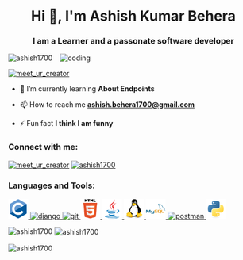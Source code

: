 <h1 align="center">Hi 👋, I'm Ashish Kumar Behera</h1>
<h3 align="center">I am a Learner and a passonate software developer</h3>

<img align="right" alt="coding" width="400" src="https://media.tenor.com/Ug6cbVA1ZsMAAAAM/developer.gif">

<p align="left"> <img src="https://komarev.com/ghpvc/?username=ashish1700&label=Profile%20views&color=0e75b6&style=flat" alt="ashish1700" /> </p>

<p align="left"> <a href="https://twitter.com/meet_ur_creator" target="blank"><img src="https://img.shields.io/twitter/follow/meet_ur_creator?logo=twitter&style=for-the-badge" alt="meet_ur_creator" /></a> </p>

- 🌱 I’m currently learning **About Endpoints**

- 📫 How to reach me **ashish.behera1700@gmail.com**

- ⚡ Fun fact **I think I am funny**

<h3 align="left">Connect with me:</h3>
<p align="left">
<a href="https://twitter.com/meet_ur_creator" target="blank"><img align="center" src="https://raw.githubusercontent.com/rahuldkjain/github-profile-readme-generator/master/src/images/icons/Social/twitter.svg" alt="meet_ur_creator" height="30" width="40" /></a>
<a href="https://linkedin.com/in/ashish-behera-7b226421b" target="blank"><img align="center" src="https://raw.githubusercontent.com/rahuldkjain/github-profile-readme-generator/master/src/images/icons/Social/linked-in-alt.svg" alt="ashish1700" height="30" width="40" /></a>
</p>

<h3 align="left">Languages and Tools:</h3>
<p align="left"> <a href="https:/www.cprogramming.com/" target="_blank" rel="noreferrer"> <img src="https://raw.githubusercontent.com/devicons/devicon/master/icons/c/c-original.svg" alt="c" width="40" height="40"/> </a> <a href="https://www.djangoproject.com/" target="_blank" rel="noreferrer"> <img src="https://cdn.worldvectorlogo.com/logos/django.svg" alt="django" width="40" height="40"/> </a> <a href="https://git-scm.com/" target="_blank" rel="noreferrer"> <img src="https://www.vectorlogo.zone/logos/git-scm/git-scm-icon.svg" alt="git" width="40" height="40"/> </a> <a href="https://www.w3.org/html/" target="_blank" rel="noreferrer"> <img src="https://raw.githubusercontent.com/devicons/devicon/master/icons/html5/html5-original-wordmark.svg" alt="html5" width="40" height="40"/> </a> <a href="https://www.java.com" target="_blank" rel="noreferrer"> <img src="https://raw.githubusercontent.com/devicons/devicon/master/icons/java/java-original.svg" alt="java" width="40" height="40"/> </a> <a href="https://www.linux.org/" target="_blank" rel="noreferrer"> <img src="https://raw.githubusercontent.com/devicons/devicon/master/icons/linux/linux-original.svg" alt="linux" width="40" height="40"/> </a> <a href="https://www.mysql.com/" target="_blank" rel="noreferrer"> <img src="https://raw.githubusercontent.com/devicons/devicon/master/icons/mysql/mysql-original-wordmark.svg" alt="mysql" width="40" height="40"/> </a> <a href="https://postman.com" target="_blank" rel="noreferrer"> <img src="https://www.vectorlogo.zone/logos/getpostman/getpostman-icon.svg" alt="postman" width="40" height="40"/> </a> <a href="https://www.python.org" target="_blank" rel="noreferrer"> <img src="https://raw.githubusercontent.com/devicons/devicon/master/icons/python/python-original.svg" alt="python" width="40" height="40"/> </a> </p>

<p><img align="left" src="https://github-readme-stats.vercel.app/api/top-langs?username=ashish1700&show_icons=true&locale=en&layout=compact" alt="ashish1700" /></p>

<p>&nbsp;<img align="center" src="https://github-readme-stats.vercel.app/api?username=ashish1700&show_icons=true&locale=en" alt="ashish1700" /></p>

<p><img align="center" src="https://github-readme-streak-stats.herokuapp.com/?user=ashish1700&" alt="ashish1700" /></p>
